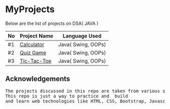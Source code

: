 # MyProjects

Below are the list of projects on DSA( JAVA )

| No   | Project Name                                                                 |  Language Used          |
|----- |------------------------------------------------------------------------------|-------------------------|
| #1   | [Calculator](https://github.com/Saqlaen/MyProjects/tree/main/Calculator)     |  Java( Swing, OOPs)     | 
| #2   | [Quiz Game](https://github.com/Saqlaen/MyProjects/tree/main/QuizGame)        |  Java( Swing, OOPs)     | 
| #3   | [Tic-Tac-Toe](https://github.com/Saqlaen/MyProjects/tree/main/TicTacToe)     |  Java( Swing, OOPs)     | 

## Acknowledgements

<pre>
The projects discussed in this repo are taken from various sources rights to them belongs to their respective owners only. 
This repo is just a way to practice and  build 
and learn web technologies like HTML, CSS, Bootstrap, Javascript, React, Java and Redux.
</pre>
